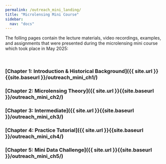 ```yaml
---
permalink: /outreach_mini_landing/
title: "Microlensing Mini Course"
sidebar:
  nav: "docs"
---
```


The folling pages contain the lecture materials, video recordings, examples, and assignments that were presented during the
microlensing mini course which took place in May 2025:

&nbsp;  

### [Chapter 1: Introduction & Historical Background]({{ site.url }}{{site.baseurl }}/outreach_mini_ch1/)

### [Chapter 2: Microlensing Theory]({{ site.url }}{{site.baseurl }}/outreach_mini_ch2/)

### [Chapter 3: Intermediate]({{ site.url }}{{site.baseurl }}/outreach_mini_ch3/)

### [Chapter 4: Practice Tutorial]({{ site.url }}{{site.baseurl }}/outreach_mini_ch4/)

### [Chapter 5: Mini Data Challenge]({{ site.url }}{{site.baseurl }}/outreach_mini_ch5/)